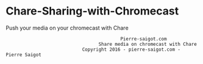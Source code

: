 # Chare-Sharing-with-Chromecast
Push your media on your chromecast with Chare 

                                              Pierre-saigot.com
                                      Share media on chromecast with Chare
                                Copyright 2016 - pierre-saigot.com - Pierre Saigot
